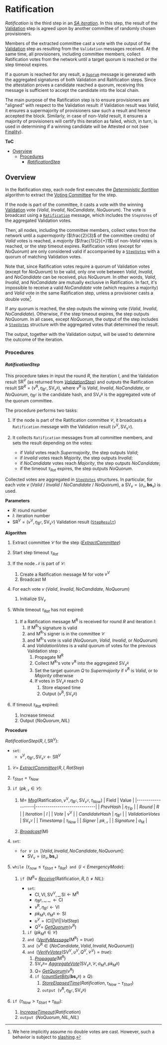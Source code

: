 # Ratification
*Ratification* is the third step in an [*SA iteration*][sai]. In this step, the result of the [Validation][val] step is agreed upon by another committee of randomly chosen provisioners.

Members of the extracted committee cast a vote with the output of the [Validation][val] step as resulting from the `Validation` messages received. At the same time, all provisioners, including committee members, collect Ratification votes from the network until a target quorum is reached or the step timeout expires.

If a quorum is reached for any result, a [`Quorum`][qmsg] message is generated with the aggregated signatures of both Validation and Ratification steps.
Since the attestation proves a candidate reached a quorum, receiving this message is sufficient to accept the candidate into the local chain.

The main purpose of the Ratification step is to ensure provisioners are "aligned" with respect to the Validation result: if Validation result was $Valid$, it ensures a supermajority of provisioners saw such a result and hence accepted the block. Similarly, in case of $\text{non-}Valid$ result, it ensures a majority of provisioners will certify this iteration as failed, which, in turn, is used in determining if a winning candidate will be Attested or not (see [Finality][fin]).

**ToC**
  - [Overview](#overview)
    - [Procedures](#procedures)
      - [*RatificationStep*](#ratificationstep)


## Overview
In the Ratification step, each node first executes the [*Deterministic Sortition*][ds] algorithm to extract the [Voting Committee][vc] for the step.

If the node is part of the committee, it casts a vote with the winning [Validation][val] vote ($Valid$, $Invalid$, $NoCandidate$, $NoQuorum$). 
The vote is broadcast using a [`Ratification`][rmsg] message, which includes the `StepVotes` of the aggregated Validation votes.

Then, all nodes, including the committee members, collect votes from the network until a *supermajority*  ($\frac{2}{3}$ of the committee credits) of $Valid$ votes is reached, a *majority* ($\frac{1}{2}{+}1$) of $\text{non-}Valid$ votes is reached, or the step timeout expires. 
Ratification votes (except for $NoQuorum$) are only considered valid if accompanied by a [`StepVotes`][sv] with a quorum of matching Validation votes.

Note that, since Ratification votes require a quorum of Validation votes (except for $NoQuorum$) to be valid, only one vote between $Valid$, $Invalid$, and $NoCandidate$ can be received, plus $NoQuorum$. In other words, $Valid$, $Invalid$, and $NoCandidate$ are mutually exclusive in Ratification. In fact, it's impossible to receive a valid $NoCandidate$ vote (which requires a majority) and $Valid$ vote in the same Ratification step, unless a provisioner casts a double vote[^1].

If any quorum is reached, the step outputs the winning vote ($Valid$, $Invalid$, $NoCandidate$). Otherwise, if the step timeout expires, the step outputs $NoQuorum$.
In all cases, except $NoQuorum$, the output of the step includes a [`StepVotes`][sv] structure with the aggregated votes that determined the result.

The output, together with the Validation output, will be used to determine the outcome of the iteration.


### Procedures

#### *RatificationStep*
This procedure takes in input the round $R$, the iteration $I$, and the Validation result $\mathsf{SR}^V$ (as returned from [*ValidationStep*][vals]) and outputs the Ratification result $`\mathsf{SR}^R=(v^\mathsf{R}, \eta_{\mathsf{B}^c}, \mathsf{SV}_{v^\mathsf{R}})`$, where $v^\mathsf{R}$ is $Valid$, $Invalid$, $NoCandidate$, or $NoQuorum$, $\eta_{\mathsf{B}^c}$ is the candidate hash, and $\mathsf{SV}_{v^\mathsf{R}}$ is the aggregated vote of the quorum committee.

The procedure performs two tasks: 

1. If the node is part of the Ratification committee $\mathcal{C}$, it broadcasts a `Ratification` message with the Validation result $(v^\mathsf{V}, \mathsf{SV}_{v^\mathsf{V}})$.

2. It collects `Ratification` messages from all committee members, and sets the result depending on the votes:
   - if $Valid$ votes reach $Supermajority$, the step outputs $Valid$;
   - if $Invalid$ votes reach $Majority$, the step outputs $Invalid$;
   - if $NoCandidate$ votes reach $Majority$, the step outputs $NoCandidate$;
   - if the timeout $\tau_{Rat}$ expires, the step outputs $NoQuorum$.

Collected votes are aggregated in [`StepVotes`][sv] structures. In particular, for each vote $v$ ($Valid$ / $Invalid$ / $NoCandidate$ / $NoQuorum$), a $\mathsf{SV}_v=(\sigma_v,\boldsymbol{bs}_v)$ is used.

**Parameters**
- $R$: round number
- $I$: iteration number
- $\mathsf{SR}^V = (v^\mathsf{V}, \eta_{\mathsf{B}^c}, \mathsf{SV}_{v^\mathsf{V}})$ Validation result ([`StepResult`][sr])

**Algorithm**
1. Extract committee $\mathcal{C}$ for the step ([*ExtractCommittee*][ec])
2. Start step timeout $\tau_{Rat}$
3. If the node $\mathcal{N}$ is part of $\mathcal{C}$:
   1. Create a $\mathsf{Ratification}$ message $\mathsf{M}$ for vote $v^\mathsf{V}$
   2. Broadcast $\mathsf{M}$

4. For each vote $v$ ($Valid$, $Invalid$, $NoCandidate$, $NoQuorum$)
   1. Initialize $\mathsf{SV}_v$

5. While timeout $\tau_{Rat}$ has not expired:
   1. If a $\mathsf{Ratification}$ message $\mathsf{M^R}$ is received for round $R$ and iteration $I$:
      1. If $\mathsf{M^R}$'s signature is valid
      2. and $\mathsf{M^R}$'s signer is in the committee $\mathcal{C}$
      3. and $\mathsf{M^R}$'s vote is valid ($NoQuorum$, $Valid$, $Invalid$, or $NoQuorum$)
      4. and $ValidationVotes$ is a valid quorum of votes for the previous Validation step :
         1. Propagate $\mathsf{M^R}$
         2. Collect $\mathsf{M^R}$'s vote $v^\mathsf{R}$ into the aggregated $\mathsf{SV}_{v^\mathsf{R}}$
         3. Set the target quorum $Q$ to $Supermajority$ if $v^\mathsf{R}$ is $Valid$, or to $Majority$ otherwise
         4. If votes in $\mathsf{SV}_{v^\mathsf{R}}$ reach $Q$
            1. Store elapsed time
            2. Output $(v^\mathsf{R}, \mathsf{SV}_{v^\mathsf{R}})$

 6. If timeout $\tau_{Rat}$ expired:
    1. Increase timeout
    2. Output $(NoQuorum, NIL)$

**Procedure**

$RatificationStep( R, I, \mathsf{SR}^V ) :$
- $\texttt{set}:$ 
  - $v^\mathsf{V}, \eta_{\mathsf{B}^c}, \mathsf{SV}_{v^\mathsf{V}} \leftarrow \mathsf{SR}^V$
1. $\mathcal{C}=$ [*ExtractCommittee*][ec]$(R,I, RatStep)$
2. $\tau_{Start} = \tau_{Now}$
3. $\texttt{if } (pk_\mathcal{N} \in \mathcal{C}):$
   1. $`\mathsf{M} = `$ [*Msg*][msg]$`(\mathsf{Ratification}, v^\mathsf{V}, \eta_{\mathsf{B}^c}, \mathsf{SV}_{v^\mathsf{V}}, \tau_{Now})`$
      | Field             | Value                        | 
      |-------------------|------------------------------|
      | $PrevHash$        | $\eta_{Tip}$                 |
      | $Round$           | $R$                          |
      | $Iteration$       | $I$                          |
      | $Vote$            | $v^\mathsf{V}$               |
      | $CandidateHash$   | $\eta_{\mathsf{B}^c}$        |
      | $ValidationVotes$ | $\mathsf{SV}_{v^\mathsf{V}}$ |
      | $Timestamp$       | $\tau_{Now}$                 |
      | $Signer$          | $pk_\mathcal{N}$             |
      | $Signature$       | $\sigma_\mathsf{M}$          |

   2. [*Broadcast*][mx]$(\mathsf{M})$

4. $\texttt{set}:$
   - $\texttt{for } v \texttt{ in } [Valid, Invalid, NoCandidate, NoQuorum]:$
     - $\mathsf{SV}_v = (\sigma_v, \boldsymbol{bs}_v)$

5. $\texttt{while } (\tau_{now} \le \tau_{Start}+\tau_{Rat}) \texttt{ and } (I \lt EmergencyMode):$
   1. $\texttt{if } (\mathsf{M^R} =$ [*Receive*][mx]$(\mathsf{Ratification},R,I) \ne NIL):$
      - $\texttt{set}:$
        - $`\mathsf{CI}, \mathsf{VI}, \mathsf{SV}^V, \_, \mathsf{SI} \leftarrow \mathsf{M^R}`$
        - $`\eta_{\mathsf{B}^p}, \_, \_, \leftarrow \mathsf{CI}`$
        - $`v^\mathsf{R}, \eta_{\mathsf{B}^c} \leftarrow \mathsf{VI}`$
        - $`pk_\mathsf{M^R}, \sigma_\mathsf{M^R} \leftarrow \mathsf{SI}`$
        - $\upsilon^V = (\mathsf{CI}||\mathsf{VI}||ValStep)$
        - $Q^V =$ [*GetQuorum*][gq]$(v^\mathsf{R})$

      1. $\texttt{if } (pk_\mathsf{M^R} \in \mathcal{C})$
      2. $\texttt{and }($[*VerifyMessage*][ms]$(\mathsf{M^R}) = true)$
      3. $\texttt{and }(v^\mathsf{R} \in \{NoCandidate,Valid,Invalid,NoQuorum\})$
      4. $\texttt{and }($[*VerifyVotes*][vv]$(\mathsf{SV}^V, \upsilon^V, Q^V, \mathcal{C}^V) = true):$
         1. [*Propagate*][mx]$(\mathsf{M^R})$
         2. $`\mathsf{SV}_{v^\mathsf{R}} =`$ [*AggregateVote*][av]$`( \mathsf{SV}_{v^\mathsf{R}}, \mathcal{C}, \sigma_\mathsf{M^R}, pk_{\mathsf{M^R}} )`$
         3. $Q =$ [*GetQuorum*][gq]$(v^\mathsf{R})$
         4. $\texttt{if }($[*countSetBits*][csb]$(\boldsymbol{bs}_{v^\mathsf{R}}) \ge Q):$
            1. [*StoreElapsedTime*][set]$(Ratification, \tau_{Now}-\tau_{Start})$
            2. $\texttt{output } (v^\mathsf{R}, \eta_{\mathsf{B}^c}, \mathsf{SV}_{v^\mathsf{R}})$

 6. $\texttt{if } (\tau_{Now} \gt \tau_{Start}+\tau_{Rat}):$
    1. [*IncreaseTimeout*][it]$(Ratification)$
    2. $\texttt{output } (NoQuorum, NIL, NIL)$


<!----------------------- FOOTNOTES ----------------------->
[^1]: We here implicitly assume no double votes are cast. However, such a behavior is subject to [slashing][pen].

<!------------------------- LINKS ------------------------->
<!-- https://github.com/dusk-network/dusk-protocol/tree/main/consensus/protocol/steps/ratification.md -->
[rs]: #ratificationstep

<!-- Basics -->
[pen]:   https://github.com/dusk-network/dusk-protocol/tree/main/consensus/basics/staking.md#penalties
[p]:     https://github.com/dusk-network/dusk-protocol/tree/main/consensus/basics/staking.md#provisioners-and-stakes

[vc]:    https://github.com/dusk-network/dusk-protocol/tree/main/consensus/basics/attestation.md#voting-committees
[ec]:    https://github.com/dusk-network/dusk-protocol/tree/main/consensus/basics/attestation.md#ExtractCommittee
[gq]:    https://github.com/dusk-network/dusk-protocol/tree/main/consensus/basics/attestation.md#GetQuorum
[gsn]:   https://github.com/dusk-network/dusk-protocol/tree/main/consensus/basics/attestation.md#GetStepNum
[sc]:    https://github.com/dusk-network/dusk-protocol/tree/main/consensus/basics/attestation.md#subcommittees
[csb]:   https://github.com/dusk-network/dusk-protocol/tree/main/consensus/basics/attestation.md#countsetbits
[sr]:    https://github.com/dusk-network/dusk-protocol/tree/main/consensus/basics/attestation.md#stepresult
[sv]:    https://github.com/dusk-network/dusk-protocol/tree/main/consensus/basics/attestation.md#stepvotes
[av]:    https://github.com/dusk-network/dusk-protocol/tree/main/consensus/basics/attestation.md#aggregatevote

[fin]:   https://github.com/dusk-network/dusk-protocol/tree/main/consensus/basics/blockchain.md#finality
[rf]:    https://github.com/dusk-network/dusk-protocol/tree/main/consensus/basics/blockchain.md#rolling-finality

<!-- Protocol -->
[env]:   https://github.com/dusk-network/dusk-protocol/tree/main/consensus/protocol/succinct-attestation.md#environment
[set]:   https://github.com/dusk-network/dusk-protocol/tree/main/consensus/protocol/succinct-attestation.md#storeelapsedtime
[it]:    https://github.com/dusk-network/dusk-protocol/tree/main/consensus/protocol/succinct-attestation.md#increasetimeout
[sai]:   https://github.com/dusk-network/dusk-protocol/tree/main/consensus/protocol/succinct-attestation.md#saiteration

[prop]:  https://github.com/dusk-network/dusk-protocol/tree/main/consensus/protocol/steps/proposal.md
[props]: https://github.com/dusk-network/dusk-protocol/tree/main/consensus/protocol/steps/proposal.md#proposalstep

[val]:   https://github.com/dusk-network/dusk-protocol/tree/main/consensus/protocol/steps/validation.md
[vals]:  https://github.com/dusk-network/dusk-protocol/tree/main/consensus/protocol/steps/validation.md#validation-step

[ds]:    https://github.com/dusk-network/dusk-protocol/tree/main/consensus/protocol/sortition.md
[dsp]:   https://github.com/dusk-network/dusk-protocol/tree/main/consensus/protocol/sortition.md#deterministic-sortition-ds

[vbh]:   https://github.com/dusk-network/dusk-protocol/tree/main/consensus/protocol/chain-management.md#verifyblockheader
[vv]:    https://github.com/dusk-network/dusk-protocol/tree/main/consensus/protocol/chain-management.md#verifyvotes

<!-- Messages -->
[ms]:    https://github.com/dusk-network/dusk-protocol/tree/main/consensus/protocol/messages.md#signatures
[vmsg]:  https://github.com/dusk-network/dusk-protocol/tree/main/consensus/protocol/messages.md#validation
[rmsg]:  https://github.com/dusk-network/dusk-protocol/tree/main/consensus/protocol/messages.md#ratification
[qmsg]:  https://github.com/dusk-network/dusk-protocol/tree/main/consensus/protocol/messages.md#quorum
[msg]:   https://github.com/dusk-network/dusk-protocol/tree/main/consensus/protocol/messages.md#msg
[mx]:    https://github.com/dusk-network/dusk-protocol/tree/main/consensus/protocol/messages.md#procedures